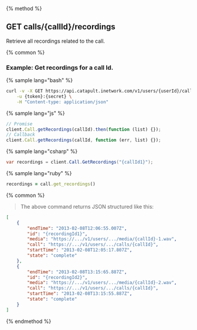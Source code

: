 {% method %}
## GET calls/{callId}/recordings
Retrieve all recordings related to the call.

{% common %}
### Example: Get recordings for a call Id.

{% sample lang="bash" %}
```bash
curl -v -X GET https://api.catapult.inetwork.com/v1/users/{userId}/calls/{callId}/recordigns \
	-u {token}:{secret} \
	-H "Content-type: application/json"
```

{% sample lang="js" %}
```js
// Promise
client.Call.getRecordings(callId).then(function (list) {});
// Callback
client.Call.getRecordings(callId, function (err, list) {});
```

{% sample lang="csharp" %}
```csharp
var recordings = client.Call.GetRecordings("{callId1}");
```

{% sample lang="ruby" %}
```ruby
recordings = call.get_recordings()
```

{% common %}
> The above command returns JSON structured like this:

```json
[
	{
		"endTime": "2013-02-08T12:06:55.007Z",
		"id": "{recordingId1}",
		"media": "https://.../v1/users/.../media/{callId}-1.wav",
		"call": "https://.../v1/users/.../calls/{callId}",
		"startTime": "2013-02-08T12:05:17.807Z",
		"state": "complete"
	},
	{
		"endTime": "2013-02-08T13:15:65.887Z",
		"id": "{recordingId2}",
		"media": "https://.../v1/users/.../media/{callId}-2.wav",
		"call": "https://.../v1/users/.../calls/{callId}",
		"startTime": "2013-02-08T13:15:55.887Z",
		"state": "complete"
	}
]
```
{% endmethod %}
